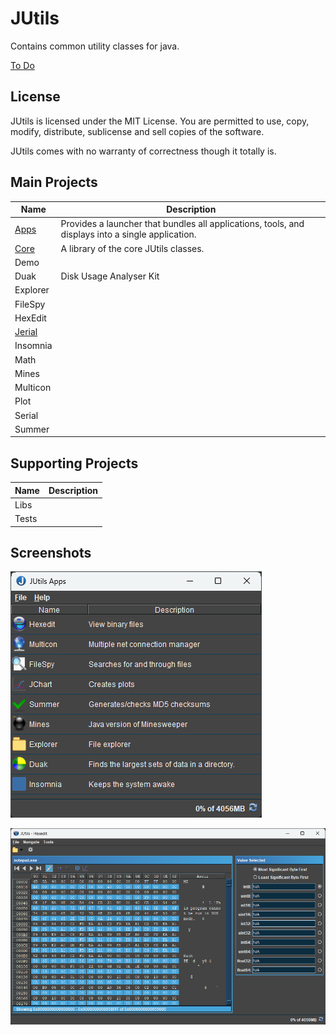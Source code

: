 # JUtils

Contains common utility classes for java.

[To Do](./todo.md)

## License

JUtils is licensed under the MIT License. You are permitted to use, copy, modify, distribute, sublicense and sell copies of the software.

JUtils comes with no warranty of correctness though it totally is.

## Main Projects

| Name | Description |
| --- | --- |
| [Apps](./docs/apps_readme.md) | Provides a launcher that bundles all applications, tools, and displays into a single application.
| [Core](./docs/core_readme.md) | A library of the core JUtils classes.
| Demo |  |
| Duak | Disk Usage Analyser Kit |
| Explorer |  |
| FileSpy |  |
| HexEdit |  |
| [Jerial](./jerial/jerial.md) |  |
| Insomnia |  |
| Math |  |
| Mines |  |
| Multicon |  |
| Plot |  |
| Serial |  |
| Summer |  |

## Supporting Projects

| Name | Description |
| --- | --- |
| Libs |  |
| Tests |  |

## Screenshots

![JUtils Apps Screenshot](./docs/apps_main.png)

![JUtils HexEdit Screenshot](./docs/hexedit_main.png)